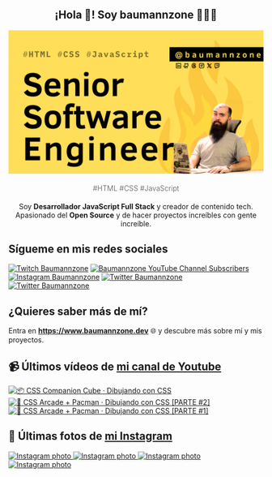 <p align="center">
   <h2 align="center">¡Hola 👋! Soy baumannzone 👨🏻‍💻</h2>
   <img align="center" src="img/Senior Software Engineer.png" />
   <h4 align="center" style="font-weight: 300; color: #555;">#HTML #CSS #JavaScript</h4>
</p>

<p align="center" style="margin-bottom: 20px">Soy <strong>Desarrollador JavaScript Full Stack</strong> y creador de contenido tech.
<br/>
Apasionado del <strong>Open Source</strong> y de hacer proyectos increíbles con gente increíble.
</p>

## Sígueme en mis redes sociales

[![Twitch Baumannzone](https://img.shields.io/twitch/status/baumannzone?style=social)](https://twitch.tv/baumannzone)
[![Baumannzone YouTube Channel Subscribers](https://img.shields.io/youtube/channel/subscribers/UCTTj5ztXnGeDRPFVsBp7VMA?style=social)](https://youtube.com/rambitojs)
[![Instagram Baumannzone](https://img.shields.io/badge/Baumannzone--_.svg?label=Instagram&style=social&logo=instagram)](https://instagram.com/baumannzone)
[![Twitter Baumannzone](https://img.shields.io/twitter/follow/Baumannzone?label=Twitter&style=social)](https://twitter.com/baumannzone)
[![Twitter Baumannzone](https://img.shields.io/badge/LinkedIn-ffffff?logo=linkedin&logoColor=black)](https://www.linkedin.com/in/baumannzone/)


## ¿Quieres saber más de mí?

Entra en **https://www.baumannzone.dev** 🌐 y descubre más sobre mí y mis proyectos.

## 📹 Últimos vídeos de [mi canal de Youtube](https://youtube.com/rambitojs?sub_confirmation=1)


<a href='https://youtu.be/W6xwoSJahA0' target='_blank'>
  <img width='30%' src='https://img.youtube.com/vi/W6xwoSJahA0/mqdefault.jpg' alt='📦 CSS Companion Cube · Dibujando con CSS' />
</a>
<a href='https://youtu.be/9C3NXVXewH8' target='_blank'>
  <img width='30%' src='https://img.youtube.com/vi/9C3NXVXewH8/mqdefault.jpg' alt='👾 CSS Arcade + Pacman · Dibujando con CSS [PARTE #2]' />
</a>
<a href='https://youtu.be/2ahqLdgkSxA' target='_blank'>
  <img width='30%' src='https://img.youtube.com/vi/2ahqLdgkSxA/mqdefault.jpg' alt='👾 CSS Arcade + Pacman · Dibujando con CSS [PARTE #1]' />
</a>

## 📸 Últimas fotos de [mi Instagram](https://instagram.com/baumannzone)


<a href='https://instagram.com/p/DCxN0orgb5J' target='_blank'>
  <img width='20%' src='https://instagram.fvno7-1.fna.fbcdn.net/v/t51.2885-15/468104942_18467810623005591_8847073789115456521_n.jpg?stp=dst-jpg_e35_p1080x1080_sh0.08&_nc_ht=instagram.fvno7-1.fna.fbcdn.net&_nc_cat=103&_nc_ohc=4y1fszQHx2IQ7kNvgFNA_rZ&_nc_gid=56b8a24474fb4c9eb862044b302ac6d1&edm=APU89FABAAAA&ccb=7-5&oh=00_AYAhKun5hU24pOFOOh8-yMadA7QE-qSIkseWNkkRv9wecQ&oe=674A3164&_nc_sid=bc0c2c' alt='Instagram photo' />
</a>
<a href='https://instagram.com/p/DChqldJvZ5J' target='_blank'>
  <img width='20%' src='https://instagram.fvno7-1.fna.fbcdn.net/v/t51.2885-15/467582956_18466716382005591_3405073393130446071_n.jpg?stp=dst-jpg_e15_tt6&_nc_ht=instagram.fvno7-1.fna.fbcdn.net&_nc_cat=103&_nc_ohc=Ty2dSmMeVJ8Q7kNvgG7vKfd&_nc_gid=56b8a24474fb4c9eb862044b302ac6d1&edm=APU89FABAAAA&ccb=7-5&oh=00_AYBn2tCi_zi4yVxg6v6ymmmy0xT_tW21I9AkUSYtsw7kjg&oe=674A2935&_nc_sid=bc0c2c' alt='Instagram photo' />
</a>
<a href='https://instagram.com/p/DCP9yAjv6Kg' target='_blank'>
  <img width='20%' src='https://instagram.fvno7-1.fna.fbcdn.net/v/t51.29350-15/466365079_3938181906393152_2679361386227094703_n.jpg?stp=dst-jpg_e15_fr_p1080x1080&_nc_ht=instagram.fvno7-1.fna.fbcdn.net&_nc_cat=108&_nc_ohc=-nCmeKiwxysQ7kNvgGC2CQb&_nc_gid=56b8a24474fb4c9eb862044b302ac6d1&edm=APU89FABAAAA&ccb=7-5&oh=00_AYDcRfrCYBYiAOPuVjcfLWueoMUGUwiEFpCjLukc8t_s6Q&oe=674A44A6&_nc_sid=bc0c2c' alt='Instagram photo' />
</a>
<a href='https://instagram.com/p/DCOhRNQvJeW' target='_blank'>
  <img width='20%' src='https://instagram.fvno7-1.fna.fbcdn.net/v/t51.29350-15/465880626_1988151965010720_5800400543678259120_n.jpg?stp=dst-jpg_e15_fr_s1080x1080&_nc_ht=instagram.fvno7-1.fna.fbcdn.net&_nc_cat=100&_nc_ohc=WS-jOjGezmAQ7kNvgEV5Kn_&_nc_gid=56b8a24474fb4c9eb862044b302ac6d1&edm=APU89FABAAAA&ccb=7-5&oh=00_AYBunh44kMg6h3Hhuzmo9IEzIu5XzKDBfUhjAH9pdlCSiw&oe=674A3CDC&_nc_sid=bc0c2c' alt='Instagram photo' />
</a>
